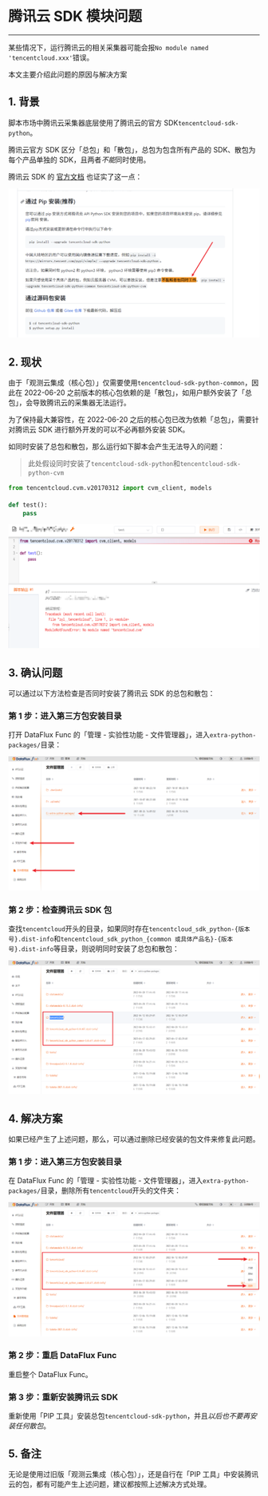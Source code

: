 # 腾讯云 SDK 模块问题
---


某些情况下，运行腾讯云的相关采集器可能会报`No module named 'tencentcloud.xxx'`错误。

本文主要介绍此问题的原因与解决方案

## 1. 背景

脚本市场中腾讯云采集器底层使用了腾讯云的官方 SDK`tencentcloud-sdk-python`。

腾讯云官方 SDK 区分「总包」和「散包」，总包为包含所有产品的 SDK、散包为每个产品单独的 SDK，且两者*不能*同时使用。

腾讯云 SDK 的 [官方文档](https://github.com/TencentCloud/tencentcloud-sdk-python#%E9%80%9A%E8%BF%87-pip-%E5%AE%89%E8%A3%85%E6%8E%A8%E8%8D%90) 也证实了这一点：

![](script-market-guance-tencentcloud-sdk-module-issue/tencentcloud-sdk-bug.png)

## 2. 现状

由于「观测云集成（核心包）」仅需要使用`tencentcloud-sdk-python-common`，因此在 2022-06-20 之前版本的核心包依赖的是「散包」，如用户额外安装了「总包」，会导致腾讯云的采集器无法运行。

为了保持最大兼容性，在 2022-06-20 之后的核心包已改为依赖「总包」，需要针对腾讯云 SDK 进行额外开发的可以不必再额外安装 SDK。

如同时安装了总包和散包，那么运行如下脚本会产生无法导入的问题：

> 此处假设同时安装了`tencentcloud-sdk-python`和`tencentcloud-sdk-python-cvm`

~~~python
from tencentcloud.cvm.v20170312 import cvm_client, models

def test():
    pass
~~~

![](script-market-guance-tencentcloud-sdk-module-issue/import-error.png)

## 3. 确认问题

可以通过以下方法检查是否同时安装了腾讯云 SDK 的总包和散包：

### 第 1 步：进入第三方包安装目录

打开 DataFlux Func 的「管理 - 实验性功能 - 文件管理器」，进入`extra-python-packages/`目录：

![](script-market-guance-tencentcloud-sdk-module-issue/open-file-manager.png)

### 第 2 步：检查腾讯云 SDK 包

查找`tencentcloud`开头的目录，如果同时存在`tencentcloud_sdk_python-{版本号}.dist-info`和`tencentcloud_sdk_python_{common 或具体产品名}-{版本号}.dist-info`等目录，则说明同时安装了总包和散包：

![](script-market-guance-tencentcloud-sdk-module-issue/find-package-folder-in-file-manager.png)

## 4. 解决方案

如果已经产生了上述问题，那么，可以通过删除已经安装的包文件来修复此问题。

### 第 1 步：进入第三方包安装目录

在 DataFlux Func 的「管理 - 实验性功能 - 文件管理器」，进入`extra-python-packages/`目录，删除所有`tencentcloud`开头的文件夹：

![](script-market-guance-tencentcloud-sdk-module-issue/delete-package-folder.png)

### 第 2 步：重启 DataFlux Func

重启整个 DataFlux Func。

### 第 3 步：重新安装腾讯云 SDK

重新使用「PIP 工具」安装总包`tencentcloud-sdk-python`，并且*以后也不要再安装任何散包*。

## 5. 备注

无论是使用过旧版「观测云集成（核心包）」，还是自行在「PIP 工具」中安装腾讯云的包，都有可能产生上述问题，建议都按照上述解决方式处理。